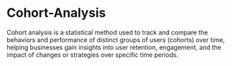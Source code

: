 # Cohort-Analysis
Cohort analysis is a statistical method used to track and compare the behaviors and performance of distinct groups of users (cohorts) over time, helping businesses gain insights into user retention, engagement, and the impact of changes or strategies over specific time periods.
